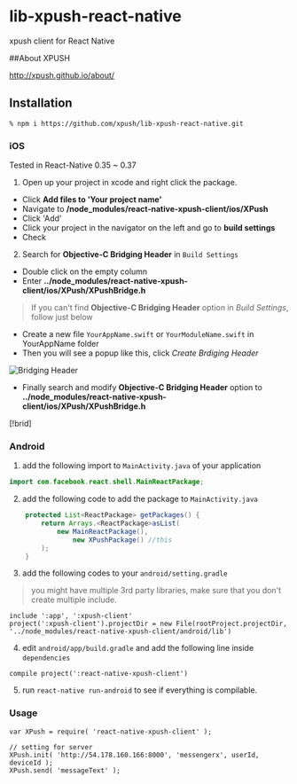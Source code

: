 # lib-xpush-react-native

xpush client for React Native

##About XPUSH

http://xpush.github.io/about/

## Installation

```
% npm i https://github.com/xpush/lib-xpush-react-native.git
```

### iOS

Tested in React-Native 0.35 ~ 0.37

1. Open up your project in xcode and right click the package.
 - Click **Add files to 'Your project name'**
 - Navigate to **/node_modules/react-native-xpush-client/ios/XPush**
 - Click 'Add'
 - Click your project in the navigator on the left and go to **build settings**
 - Check 

2. Search for **Objective-C Bridging Header** in `Build Settings`
 - Double click on the empty column
 - Enter **../node_modules/react-native-xpush-client/ios/XPush/XPushBridge.h**

> If you can't find **Objective-C Bridging Header** option in *Build Settings*, follow just below
 - Create a new file `YourAppName.swift` or `YourModuleName.swift` in YourAppName folder
 - Then you will see a popup like this, click *Create Brdiging Header*

![Bridging Header](http://static.stalk.io/images/bh.png)

 - Finally search and modify **Objective-C Bridging Header** option to **../node_modules/react-native-xpush-client/ios/XPush/XPushBridge.h**

[!brid]

### Android

1. add the following import to `MainActivity.java` of your application

```java
import com.facebook.react.shell.MainReactPackage;
```

2. add the following code to add the package to `MainActivity.java`

```java
    protected List<ReactPackage> getPackages() {
        return Arrays.<ReactPackage>asList(
            new MainReactPackage(),
                new XPushPackage() //this
        );
    }
```

3. add the following codes to your `android/setting.gradle`

> you might have multiple 3rd party libraries, make sure that you don't create multiple include.

```
include ':app', ':xpush-client'
project(':xpush-client').projectDir = new File(rootProject.projectDir, '../node_modules/react-native-xpush-client/android/lib')
```

4. edit `android/app/build.gradle` and add the following line inside `dependencies`

```
compile project(':react-native-xpush-client')
```

5. run `react-native run-android` to see if everything is compilable.

### Usage

```
var XPush = require( 'react-native-xpush-client' );

// setting for server
XPush.init( 'http://54.178.160.166:8000', 'messengerx', userId, deviceId );
XPush.send( 'messageText' );
```